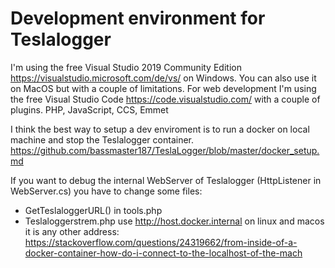 # Development environment for Teslalogger
I'm using the free Visual Studio 2019 Community Edition https://visualstudio.microsoft.com/de/vs/ on Windows. You can also use it on MacOS but with a couple of limitations. 
For web development I'm using the free Visual Studio Code https://code.visualstudio.com/ with a couple of plugins. PHP, JavaScript, CCS, Emmet

I think the best way to setup a dev enviroment is to run a docker on local machine and stop the Teslalogger container. https://github.com/bassmaster187/TeslaLogger/blob/master/docker_setup.md

If you want to debug the internal WebServer of Teslalogger (HttpListener in WebServer.cs) you have to change some files:
- GetTeslaloggerURL() in tools.php
- Teslaloggerstrem.php
use http://host.docker.internal on linux and macos it is any other address: https://stackoverflow.com/questions/24319662/from-inside-of-a-docker-container-how-do-i-connect-to-the-localhost-of-the-mach


